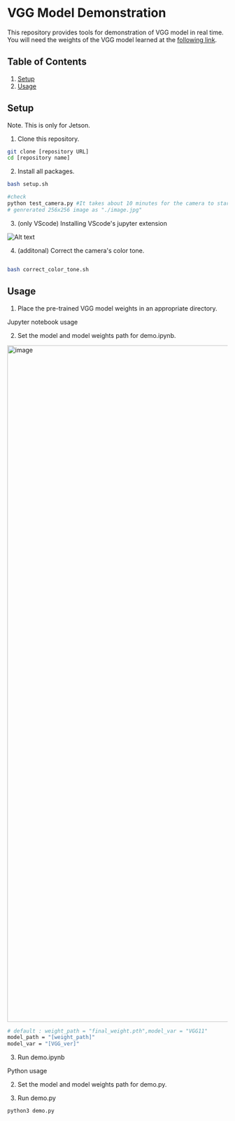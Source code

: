 # VGG Model Demonstration

This repository provides tools for demonstration of VGG model in real time. You will need the weights of the VGG model learned at the [following link](https://github.com/ia-gu/jikken3_vision_recognition/tree/master).

## Table of Contents

1. [Setup](#setup)
2. [Usage](#usage)

## Setup 

Note. This is only for Jetson.


1. Clone this repository.

```bash
git clone [repository URL]
cd [repository name]
```

2. Install all packages.

```bash
bash setup.sh

#check
python test_camera.py #It takes about 10 minutes for the camera to start up.
# genrerated 256x256 image as "./image.jpg"
```

3. (only VScode) Installing VScode's jupyter extension

    
![Alt text](image.png)

4. (additonal) Correct the camera's color tone.

```bash

bash correct_color_tone.sh
```

## Usage

1. Place the pre-trained VGG model weights in an appropriate directory.

Jupyter notebook usage


2. Set the model and model weights path for demo.ipynb.
<img width="1544" alt="image" src="https://github.com/s-ito0621/VGG_Demo/assets/131466870/7d47e6c5-07af-4923-bf5c-ec96ba9cb3af">

```bash
# default : weight_path = "final_weight.pth",model_var = "VGG11"
model_path = "[weight_path]"
model_var = "[VGG_ver]"

```

3. Run demo.ipynb

Python usage

2.  Set the model and model weights path for demo.py.

3.  Run demo.py

   ```bash
python3 demo.py
```



